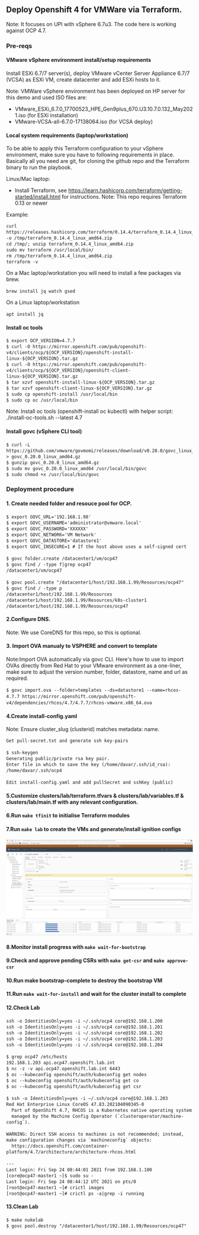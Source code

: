 ## Deploy Openshift 4 for VMWare via Terraform. 

Note: It focuses on UPI with vSphere 6.7u3. The code here is working against OCP 4.7.

### Pre-reqs

#### VMware vSphere environment install/setup requirements

Install ESXi 6.7/7 server(s), deploy VMware vCenter Server Appliance  6.7/7 (VCSA) as ESXi VM, create datacenter and add ESXi hosts to it.

Note: VMWare vSphere environment has been deployed on HP server for this demo and used ISO files are:

* VMware_ESXi_6.7.0_17700523_HPE_Gen9plus_670.U3.10.7.0.132_May2021.iso (for ESXi installation)
* VMware-VCSA-all-6.7.0-17138064.iso (for VCSA deploy)


#### Local system requirements (laptop/workstation)

To be able to apply this Terraform configuration to your vSphere environment, make sure you have to following requirements in place. Basically all you need are git, for cloning the github repo and the Terraform binary to run the playbook.

Linux/Mac laptop:

- Install Terraform, see https://learn.hashicorp.com/terraform/getting-started/install.html for instructions. Note: This repo requires Terraform 0.13 or newer

Example:
  
```
curl https://releases.hashicorp.com/terraform/0.14.4/terraform_0.14.4_linux_amd64.zip -o /tmp/terraform_0.14.4_linux_amd64.zip
cd /tmp/; unzip terraform_0.14.4_linux_amd64.zip
sudo mv terraform /usr/local/bin/
rm /tmp/terraform_0.14.4_linux_amd64.zip
terraform -v
```

On a Mac laptop/workstation you will need to install a few packages via brew.

`brew install jq watch gsed`

On a Linux laptop/workstation

`apt install jq` 

#### Install oc tools
```
$ export OCP_VERSION=4.7.7
$ curl -O https://mirror.openshift.com/pub/openshift-v4/clients/ocp/${OCP_VERSION}/openshift-install-linux-${OCP_VERSION}.tar.gz
$ curl -O https://mirror.openshift.com/pub/openshift-v4/clients/ocp/${OCP_VERSION}/openshift-client-linux-${OCP_VERSION}.tar.gz
$ tar xzvf openshift-install-linux-${OCP_VERSION}.tar.gz
$ tar xzvf openshift-client-linux-${OCP_VERSION}.tar.gz
$ sudo cp openshift-install /usr/local/bin
$ sudo cp oc /usr/local/bin
```
Note: Install oc tools (openshift-install oc kubectl)  with helper script: ./install-oc-tools.sh --latest 4.7


#### Install govc (vSphere CLI tool)
```
$ curl -L https://github.com/vmware/govmomi/releases/download/v0.20.0/govc_linux_amd64.gz > govc_0.20.0_linux_amd64.gz
$ gunzip govc_0.20.0_linux_amd64.gz
$ sudo mv govc_0.20.0_linux_amd64 /usr/local/bin/govc
$ sudo chmod +x /usr/local/bin/govc
```

### Deployment procedure

#### 1. Create needed folder and resouce pool for OCP.
```
$ export GOVC_URL='192.168.1.98'
$ export GOVC_USERNAME='administrator@vmware.local'
$ export GOVC_PASSWORD='XXXXXX'
$ export GOVC_NETWORK='VM Network'
$ export GOVC_DATASTORE='datastore1'
$ export GOVC_INSECURE=1 # If the host above uses a self-signed cert

$ govc folder.create /datacenter1/vm/ocp47
$ govc find / -type f|grep ocp47
/datacenter1/vm/ocp47

$ govc pool.create "/datacenter1/host/192.168.1.99/Resources/ocp47"
$ govc find / -type p
/datacenter1/host/192.168.1.99/Resources
/datacenter1/host/192.168.1.99/Resources/k8s-cluster1
/datacenter1/host/192.168.1.99/Resources/ocp47
```
#### 2.Configure DNS. 

Note: We use CoreDNS for this repo, so this is optional.

#### 3. Import OVA manualy to VSPHERE and convert to template 

Note:Import OVA automatically via govc CLI. Here's how to use to import OVAs directly from Red Hat to your VMware environment as a one-liner, make sure to adjust the version number, folder, datastore, name and url as required.

`$ govc import.ova --folder=templates --ds=datastore1 --name=rhcos-4.7.7 https://mirror.openshift.com/pub/openshift-v4/dependencies/rhcos/4.7/4.7.7/rhcos-vmware.x86_64.ova`

#### 4.Create install-config.yaml 

Note: Ensure cluster_slug (clusterid) matches metadata: name. 
```
Get pull-secret.txt and generate ssh key-pairs

$ ssh-keygen 
Generating public/private rsa key pair.
Enter file in which to save the key (/home/davar/.ssh/id_rsa): /home/davar/.ssh/ocp4

Edit install-config.yaml and add pullSecret and sshKey (public)
```

#### 5.Customize clusters/lab/terraform.tfvars & clusters/lab/variables.tf & clusters/lab/main.tf with any relevant configuration.

#### 6.Run `make tfinit` to initialise Terraform modules

#### 7.Run `make lab` to create the VMs and generate/install ignition configs


<img src="pictures/ocp47-cluster.png?raw=true" width="900">


#### 8.Monitor install progress with `make wait-for-bootstrap`

#### 9.Check and approve pending CSRs with `make get-csr` and `make approve-csr`

#### 10.Run make bootstrap-complete to destroy the bootstrap VM

#### 11.Run `make wait-for-install` and wait for the cluster install to complete

#### 12.Check Lab
```
ssh -o IdentitiesOnly=yes -i ~/.ssh/ocp4 core@192.168.1.200
ssh -o IdentitiesOnly=yes -i ~/.ssh/ocp4 core@192.168.1.201
ssh -o IdentitiesOnly=yes -i ~/.ssh/ocp4 core@192.168.1.202
ssh -o IdentitiesOnly=yes -i ~/.ssh/ocp4 core@192.168.1.203
ssh -o IdentitiesOnly=yes -i ~/.ssh/ocp4 core@192.168.1.204

$ grep ocp47 /etc/hosts
192.168.1.203 api.ocp47.openshift.lab.int
$ nc -z -v api.ocp47.openshift.lab.int 6443
$ oc --kubeconfig openshift/auth/kubeconfig get nodes
$ oc --kubeconfig openshift/auth/kubeconfig get co
$ oc --kubeconfig openshift/auth/kubeconfig get csr

$ ssh -o IdentitiesOnly=yes -i ~/.ssh/ocp4 core@192.168.1.203 
Red Hat Enterprise Linux CoreOS 47.83.202104090345-0
  Part of OpenShift 4.7, RHCOS is a Kubernetes native operating system
  managed by the Machine Config Operator (`clusteroperator/machine-config`).

WARNING: Direct SSH access to machines is not recommended; instead,
make configuration changes via `machineconfig` objects:
  https://docs.openshift.com/container-platform/4.7/architecture/architecture-rhcos.html

---
Last login: Fri Sep 24 08:44:01 2021 from 192.168.1.100
[core@ocp47-master1 ~]$ sudo su -
Last login: Fri Sep 24 08:44:12 UTC 2021 on pts/0
[root@ocp47-master1 ~]# crictl images
[root@ocp47-master1 ~]# crictl ps -a|grep -i running
```
#### 13.Clean Lab
```
$ make nukelab
$ govc pool.destroy "/datacenter1/host/192.168.1.99/Resources/ocp47"
```
